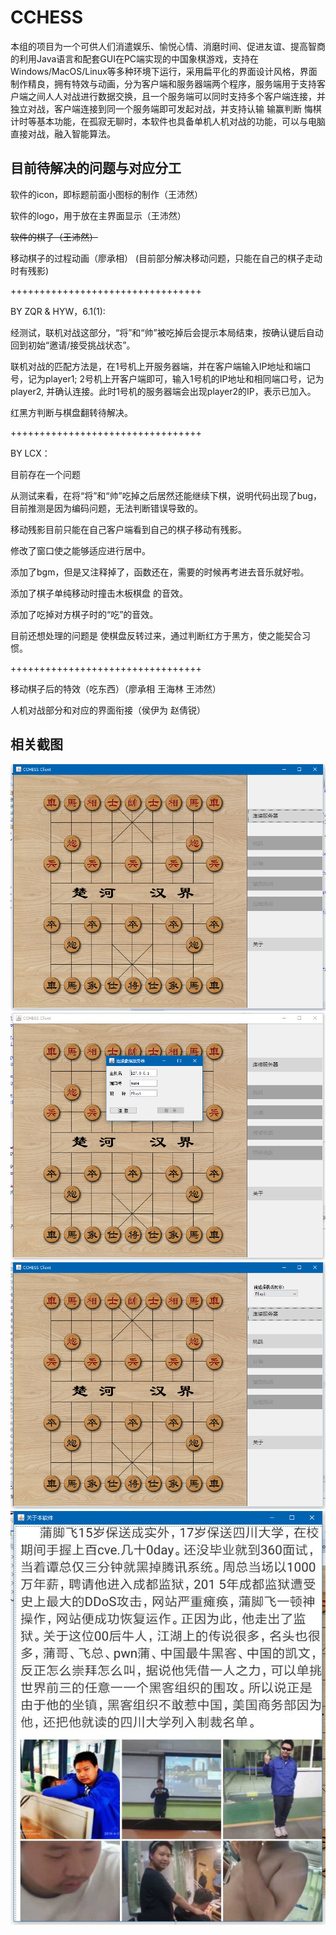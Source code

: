 # CCHESS
本组的项目为一个可供人们消遣娱乐、愉悦心情、消磨时间、促进友谊、提高智商的利用Java语言和配套GUI在PC端实现的中国象棋游戏，支持在Windows/MacOS/Linux等多种环境下运行，采用扁平化的界面设计风格，界面制作精良，拥有特效与动画，分为客户端和服务器端两个程序，服务端用于支持客户端之间人人对战进行数据交换，且一个服务端可以同时支持多个客户端连接，并独立对战，客户端连接到同一个服务端即可发起对战，并支持认输 输赢判断 悔棋 计时等基本功能，在孤寂无聊时，本软件也具备单机人机对战的功能，可以与电脑直接对战，融入智能算法。

目前待解决的问题与对应分工
-------

软件的icon，即标题前面小图标的制作（王沛然）

软件的logo，用于放在主界面显示（王沛然）

~~软件的棋子（王沛然）~~

移动棋子的过程动画（廖承相）
(目前部分解决移动问题，只能在自己的棋子走动时有残影)

+++++++++++++++++++++++++++++++++

BY ZQR & HYW，6.1(1):

经测试，联机对战这部分，“将”和“帅”被吃掉后会提示本局结束，按确认键后自动回到初始“邀请/接受挑战状态”。

联机对战的匹配方法是，在1号机上开服务器端，并在客户端输入IP地址和端口号，记为player1; 2号机上开客户端即可，输入1号机的IP地址和相同端口号，记为player2, 并确认连接。此时1号机的服务器端会出现player2的IP，表示已加入。

红黑方判断与棋盘翻转待解决。

+++++++++++++++++++++++++++++++++

BY LCX：

目前存在一个问题

从测试来看，在将“将”和“帅”吃掉之后居然还能继续下棋，说明代码出现了bug，目前推测是因为编码问题，无法判断错误导致的。

移动残影目前只能在自己客户端看到自己的棋子移动有残影。

修改了窗口使之能够适应进行居中。

添加了bgm，但是又注释掉了，函数还在，需要的时候再考进去音乐就好啦。

添加了棋子单纯移动时撞击木板棋盘 的音效。

添加了吃掉对方棋子时的“吃”的音效。

目前还想处理的问题是 使棋盘反转过来，通过判断红方于黑方，使之能契合习惯。

+++++++++++++++++++++++++++++++++

移动棋子后的特效（吃东西）（廖承相 王海林 王沛然）

人机对战部分和对应的界面衔接（侯伊为 赵倩锐）

相关截图
-------


![1](https://github.com/HiramWHL/CCHESS/blob/master/show/1.png)
![2](https://github.com/HiramWHL/CCHESS/blob/master/show/2.png)
![3](https://github.com/HiramWHL/CCHESS/blob/master/show/3.png)
![4](https://github.com/HiramWHL/CCHESS/blob/master/show/4.png)
